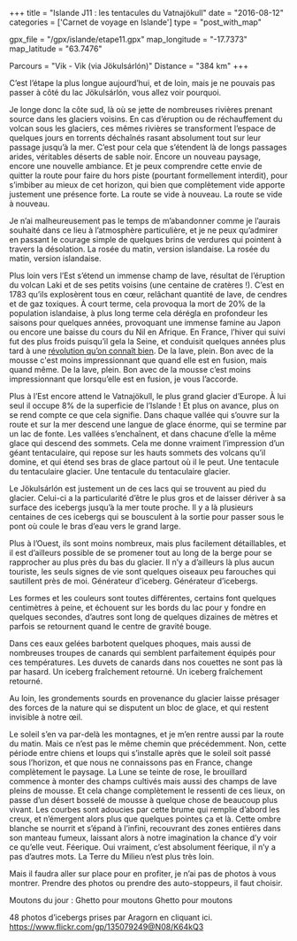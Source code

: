 +++
title = "Islande J11 : les tentacules du Vatnajökull"
date = "2016-08-12"
categories = ['Carnet de voyage en Islande']
type = "post_with_map"

gpx_file = "/gpx/islande/etape11.gpx"
map_longitude = "-17.7373"
map_latitude = "63.7476"

Parcours = "Vik - Vik (via Jökulsárlón)"
Distance = "384 km"
+++



C’est l’étape la plus longue aujourd’hui, et de loin, mais je ne pouvais pas passer à côté du lac Jökulsárlón, vous allez voir pourquoi.

Je longe donc la côte sud, là où se jette de nombreuses rivières prenant source dans les glaciers voisins. En cas d’éruption ou de réchauffement du volcan sous les glaciers, ces mêmes rivières se transforment l’espace de quelques jours en torrents déchaînés rasant absolument tout sur leur passage jusqu’à la mer. C’est pour cela que s’étendent là de longs passages arides, véritables déserts de sable noir. Encore un nouveau paysage, encore une nouvelle ambiance. Et je peux comprendre cette envie de quitter la route pour faire du hors piste (pourtant formellement interdit), pour s’imbiber au mieux de cet horizon, qui bien que complètement vide apporte justement une présence forte.
La route se vide à nouveau.
La route se vide à nouveau.



Je n’ai malheureusement pas le temps de m’abandonner comme je l’aurais souhaité dans ce lieu à l’atmosphère particulière, et je ne peux qu’admirer en passant le courage simple de quelques brins de verdures qui pointent à travers la désolation.
La rosée du matin, version islandaise.
La rosée du matin, version islandaise.



Plus loin vers l’Est s’étend un immense champ de lave, résultat de l’éruption du volcan Laki et de ses petits voisins (une centaine de cratères !). C’est en 1783 qu’ils explosèrent tous en cœur, relâchant quantité de lave, de cendres et de gaz toxiques. À court terme, cela provoqua la mort de 20% de la population islandaise, à plus long terme cela dérégla en profondeur les saisons pour quelques années, provoquant une immense famine au Japon ou encore une baisse du cours du Nil en Afrique. En France, l’hiver qui suivi fut des plus froids puisqu’il gela la Seine, et conduisit quelques années plus tard à une [révolution qu’on connaît bien](https://fr.wikipedia.org/wiki/Lakagígar).
De la lave, plein. Bon avec de la mousse c'est moins impressionnant que quand elle est en fusion, mais quand même.
De la lave, plein. Bon avec de la mousse c’est moins impressionnant que lorsqu’elle est en fusion, je vous l’accorde.

Plus à l’Est encore attend le Vatnajökull, le plus grand glacier d’Europe. À lui seul il occupe 8% de la superficie de l’Islande ! Et plus on avance, plus on se rend compte ce que cela signifie. Dans chaque vallée qui s’ouvre sur la route et sur la mer descend une langue de glace énorme, qui se termine par un lac de fonte. Les vallées s’enchaînent, et dans chacune d’elle la même glace qui descend des sommets. Cela me donne vraiment l’impression d’un géant tentaculaire, qui repose sur les hauts sommets des volcans qu’il domine, et qui étend ses bras de glace partout où il le peut.
Une tentacule du tentaculaire glacier.
Une tentacule du tentaculaire glacier.

Le Jökulsárlón est justement un de ces lacs qui se trouvent au pied du glacier. Celui-ci a la particularité d’être le plus gros et de laisser dériver à sa surface des icebergs jusqu’à la mer toute proche. Il y a là plusieurs centaines de ces icebergs qui se bousculent à la sortie pour passer sous le pont où coule le bras d’eau vers le grand large.

Plus à l’Ouest, ils sont moins nombreux, mais plus facilement détaillables, et il est d’ailleurs possible de se promener tout au long de la berge pour se rapprocher au plus près du bas du glacier. Il n’y a d’ailleurs là plus aucun touriste, les seuls signes de vie sont quelques oiseaux peu farouches qui sautillent près de moi.
Générateur d'iceberg.
Générateur d’icebergs.



Les formes et les couleurs sont toutes différentes, certains font quelques centimètres à peine, et échouent sur les bords du lac pour y fondre en quelques secondes, d’autres sont long de quelques dizaines de mètres et parfois se retournent quand le centre de gravité bouge.

Dans ces eaux gelées barbotent quelques phoques, mais aussi de nombreuses troupes de canards qui semblent parfaitement équipés pour ces températures. Les duvets de canards dans nos couettes ne sont pas là par hasard.
Un iceberg fraîchement retourné.
Un iceberg fraîchement retourné.

Au loin, les grondements sourds en provenance du glacier laisse présager des forces de la nature qui se disputent un bloc de glace, et qui restent invisible à notre œil.



Le soleil s’en va par-delà les montagnes, et je m’en rentre aussi par la route du matin. Mais ce n’est pas le même chemin que précédemment. Non, cette période entre chiens et loups qui s’installe après que le soleil soit passé sous l’horizon, et que nous ne connaissons pas en France, change complètement le paysage. La Lune se teinte de rose, le brouillard commence à monter des champs cultivés mais aussi des champs de lave pleins de mousse. Et cela change complètement le ressenti de ces lieux, on passe d’un désert bosselé de mousse à quelque chose de beaucoup plus vivant. Les courbes sont adoucies par cette brume qui remplie d’abord les creux, et n’émergent alors plus que quelques pointes ça et là. Cette ombre blanche se nourrit et s’épand à l’infini, recouvrant des zones entières dans son manteau fumeux, laissant alors à notre imagination la chance d’y voir ce qu’elle veut. Féerique. Oui vraiment, c’est absolument féerique, il n’y a pas d’autres mots. La Terre du Milieu n’est plus très loin.

Mais il faudra aller sur place pour en profiter, je n’ai pas de photos à vous montrer. Prendre des photos ou prendre des auto-stoppeurs, il faut choisir.



Moutons du jour :
Ghetto pour moutons
Ghetto pour moutons



48 photos d’icebergs prises par Aragorn en cliquant ici.
https://www.flickr.com/gp/135079249@N08/K64kQ3
